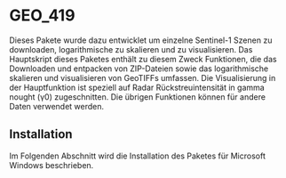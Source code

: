 # GEO_419
Dieses Pakete wurde dazu entwicklet um einzelne Sentinel-1 Szenen zu downloaden, logarithmische zu skalieren und zu visualisieren. Das Hauptskript dieses Paketes enthält zu diesem Zweck Funktionen, die das Downloaden und entpacken von ZIP-Dateien sowie das logarithmische skalieren und visualisieren von GeoTIFFs umfassen. Die Visualisierung in der Hauptfunktion ist speziell auf Radar Rückstreuintensität in gamma nought (γ0) zugeschnitten. Die übrigen Funktionen können für andere Daten verwendet werden.

## Installation
Im Folgenden Abschnitt wird die Installation des Paketes für Microsoft Windows beschrieben.
